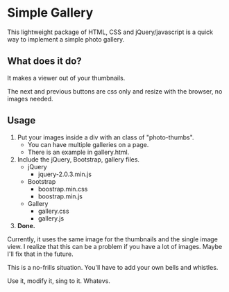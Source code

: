 <h1>Simple Gallery</h1>

<p>This lightweight package of HTML, CSS and jQuery/javascript is a quick way to implement a simple photo gallery.</p>

<h2>What does it do?</h2>
<p>It makes a viewer out of your thumbnails.</p>
<p>The next and previous buttons are css only and resize with the browser, no images needed.</p>

<h2>Usage</h2>
<ol>
	<li>Put your images inside a div with an class of "photo-thumbs". 
		<ul>
			<li>You can have multiple galleries on a page.</li>
			<li>There is an example in gallery.html.</li>
		</ul>
	</li>
	<li>Include the jQuery, Bootstrap, gallery files.
		<ul>
			<li>jQuery
				<ul>
					<li>jquery-2.0.3.min.js
				</ul>
			</li>
			<li>Bootstrap
				<ul>
					<li>boostrap.min.css</li>
					<li>boostrap.min.js</li>
				</ul>
			</li>
			<li>Gallery
				<ul>
					<li>gallery.css</li>
					<li>gallery.js</li>
				</ul>
			</li>
		</ul>
	</li>
	<li><strong>Done.</strong></li>
</ol>

<p>Currently, it uses the same image for the thumbnails and the single image view. I realize that this can be a problem if you have a lot of images. Maybe I'll fix that in the future.</p>

<p>This is a no-frills situation. You'll have to add your own bells and whistles.</p>

<p>Use it, modify it, sing to it. Whatevs.</p>